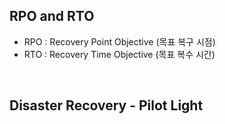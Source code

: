 ## RPO and RTO

+ RPO : Recovery Point Objective (목표 복구 시점)
+ RTO : Recovery Time Objective (목표 복수 시간)

<br>

## Disaster Recovery - Pilot Light

